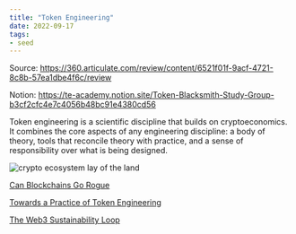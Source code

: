 ```yaml
---
title: "Token Engineering"
date: 2022-09-17
tags:
- seed
---
```


Source: https://360.articulate.com/review/content/6521f01f-9acf-4721-8c8b-57ea1dbe4f6c/review

Notion: https://te-academy.notion.site/Token-Blacksmith-Study-Group-b3cf2cfc4e7c4056b48bc91e4380cd56

Token engineering is a scientific discipline that builds on cryptoeconomics. It combines the core aspects of any engineering discipline: a body of theory, tools that reconcile theory with practice, and a sense of responsibility over what is being designed. 

![crypto ecosystem lay of the land](/images/Pasted%20image%2020221005200706.png)

[Can Blockchains Go Rogue](/notes/Can%20Blockchains%20Go%20Rogue.md)

[Towards a Practice of Token Engineering](/notes/Towards%20a%20Practice%20of%20Token%20Engineering.md)

[The Web3 Sustainability Loop](/notes/The%20Web3%20Sustainability%20Loop.md)






